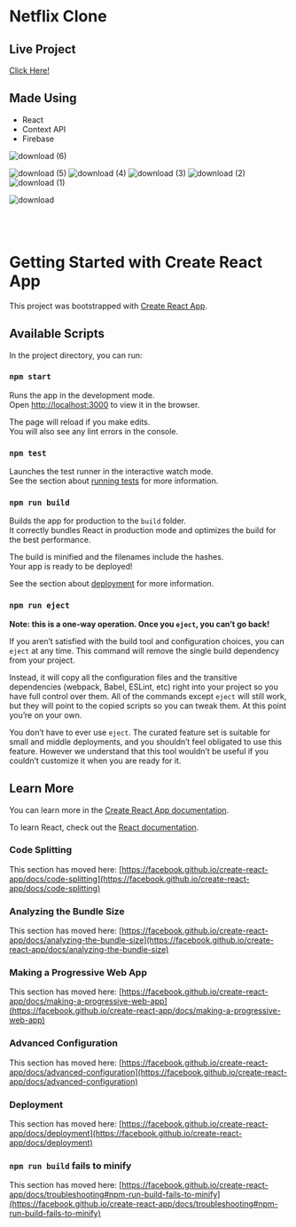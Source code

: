 # Netflix Clone

 ## Live Project
 [Click Here!](https://netflix-clone-a86ef.web.app/)
 
 ## Made Using
 - React
 - Context API
 - Firebase

![download (6)](https://user-images.githubusercontent.com/75828535/124347125-78385300-dc00-11eb-82da-c05429204087.png)

![download (5)](https://user-images.githubusercontent.com/75828535/124346961-54c0d880-dbff-11eb-9146-fcfdd26b1ac9.png)
![download (4)](https://user-images.githubusercontent.com/75828535/124346964-57233280-dbff-11eb-8aa8-61ba55c6dbee.png)
![download (3)](https://user-images.githubusercontent.com/75828535/124346966-59858c80-dbff-11eb-80e2-1d209e21049c.png)
![download (2)](https://user-images.githubusercontent.com/75828535/124346970-5c807d00-dbff-11eb-8486-3265e4369281.png)
![download (1)](https://user-images.githubusercontent.com/75828535/124346976-5ee2d700-dbff-11eb-824a-874d359ea48d.png)

![download](https://user-images.githubusercontent.com/75828535/124347129-7ec6ca80-dc00-11eb-9a4e-abb6dcc55f49.png)


<br/>
<br/>


# Getting Started with Create React App

This project was bootstrapped with [Create React App](https://github.com/facebook/create-react-app).

## Available Scripts

In the project directory, you can run:

### `npm start`

Runs the app in the development mode.\
Open [http://localhost:3000](http://localhost:3000) to view it in the browser.

The page will reload if you make edits.\
You will also see any lint errors in the console.

### `npm test`

Launches the test runner in the interactive watch mode.\
See the section about [running tests](https://facebook.github.io/create-react-app/docs/running-tests) for more information.

### `npm run build`

Builds the app for production to the `build` folder.\
It correctly bundles React in production mode and optimizes the build for the best performance.

The build is minified and the filenames include the hashes.\
Your app is ready to be deployed!

See the section about [deployment](https://facebook.github.io/create-react-app/docs/deployment) for more information.

### `npm run eject`

**Note: this is a one-way operation. Once you `eject`, you can’t go back!**

If you aren’t satisfied with the build tool and configuration choices, you can `eject` at any time. This command will remove the single build dependency from your project.

Instead, it will copy all the configuration files and the transitive dependencies (webpack, Babel, ESLint, etc) right into your project so you have full control over them. All of the commands except `eject` will still work, but they will point to the copied scripts so you can tweak them. At this point you’re on your own.

You don’t have to ever use `eject`. The curated feature set is suitable for small and middle deployments, and you shouldn’t feel obligated to use this feature. However we understand that this tool wouldn’t be useful if you couldn’t customize it when you are ready for it.

## Learn More

You can learn more in the [Create React App documentation](https://facebook.github.io/create-react-app/docs/getting-started).

To learn React, check out the [React documentation](https://reactjs.org/).

### Code Splitting

This section has moved here: [https://facebook.github.io/create-react-app/docs/code-splitting](https://facebook.github.io/create-react-app/docs/code-splitting)

### Analyzing the Bundle Size

This section has moved here: [https://facebook.github.io/create-react-app/docs/analyzing-the-bundle-size](https://facebook.github.io/create-react-app/docs/analyzing-the-bundle-size)

### Making a Progressive Web App

This section has moved here: [https://facebook.github.io/create-react-app/docs/making-a-progressive-web-app](https://facebook.github.io/create-react-app/docs/making-a-progressive-web-app)

### Advanced Configuration

This section has moved here: [https://facebook.github.io/create-react-app/docs/advanced-configuration](https://facebook.github.io/create-react-app/docs/advanced-configuration)

### Deployment

This section has moved here: [https://facebook.github.io/create-react-app/docs/deployment](https://facebook.github.io/create-react-app/docs/deployment)

### `npm run build` fails to minify

This section has moved here: [https://facebook.github.io/create-react-app/docs/troubleshooting#npm-run-build-fails-to-minify](https://facebook.github.io/create-react-app/docs/troubleshooting#npm-run-build-fails-to-minify)
